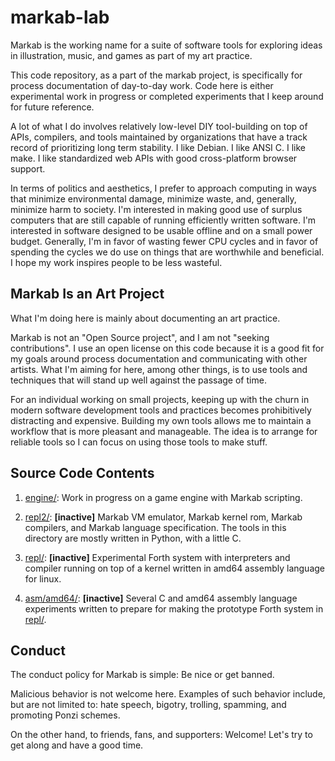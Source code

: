 # markab-lab

Markab is the working name for a suite of software tools for exploring ideas in
illustration, music, and games as part of my art practice.

This code repository, as a part of the markab project, is specifically for
process documentation of day-to-day work. Code here is either experimental work
in progress or completed experiments that I keep around for future reference.

A lot of what I do involves relatively low-level DIY tool-building on top of
APIs, compilers, and tools maintained by organizations that have a track record
of prioritizing long term stability. I like Debian. I like ANSI C. I like make.
I like standardized web APIs with good cross-platform browser support.

In terms of politics and aesthetics, I prefer to approach computing in ways
that minimize environmental damage, minimize waste, and, generally, minimize
harm to society. I'm interested in making good use of surplus computers that
are still capable of running efficiently written software. I'm interested in
software designed to be usable offline and on a small power budget. Generally,
I'm in favor of wasting fewer CPU cycles and in favor of spending the cycles we
do use on things that are worthwhile and beneficial. I hope my work inspires
people to be less wasteful.


## Markab Is an Art Project

What I'm doing here is mainly about documenting an art practice.

Markab is not an "Open Source project", and I am not "seeking contributions". I
use an open license on this code because it is a good fit for my goals around
process documentation and communicating with other artists. What I'm aiming for
here, among other things, is to use tools and techniques that will stand up
well against the passage of time.

For an individual working on small projects, keeping up with the churn in
modern software development tools and practices becomes prohibitively
distracting and expensive. Building my own tools allows me to maintain a
workflow that is more pleasant and manageable. The idea is to arrange for
reliable tools so I can focus on using those tools to make stuff.


## Source Code Contents

1. [engine/](engine): Work in progress on a game engine with Markab scripting.

2. [repl2/](repl2):  **[inactive]** Markab VM emulator, Markab kernel rom,
   Markab compilers, and Markab language specification. The tools in this
   directory are mostly written in Python, with a little C.

3. [repl/](repl):  **[inactive]** Experimental Forth system with interpreters
   and compiler running on top of a kernel written in amd64 assembly language
   for linux.

4. [asm/amd64/](asm/amd64): **[inactive]** Several C and amd64 assembly language
   experiments written to prepare for making the prototype Forth system in
   [repl/](repl).


## Conduct

The conduct policy for Markab is simple: Be nice or get banned.

Malicious behavior is not welcome here. Examples of such behavior include, but
are not limited to: hate speech, bigotry, trolling, spamming, and promoting
Ponzi schemes.

On the other hand, to friends, fans, and supporters: Welcome! Let's try to get
along and have a good time.
